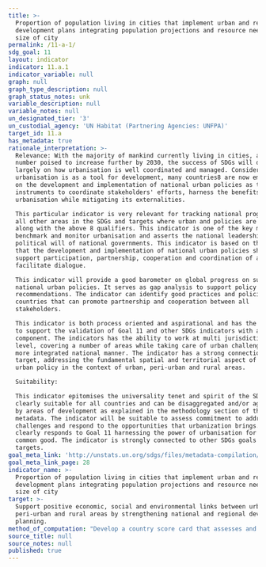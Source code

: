 ```yaml
---
title: >-
  Proportion of population living in cities that implement urban and regional
  development plans integrating population projections and resource needs, by
  size of city
permalink: /11-a-1/
sdg_goal: 11
layout: indicator
indicator: 11.a.1
indicator_variable: null
graph: null
graph_type_description: null
graph_status_notes: unk
variable_description: null
variable_notes: null
un_designated_tier: '3'
un_custodial_agency: 'UN Habitat (Partnering Agencies: UNFPA)'
target_id: 11.a
has_metadata: true
rationale_interpretation: >-
  Relevance: With the majority of mankind currently living in cities, and the
  number poised to increase further by 2030, the success of SDGs will depend
  largely on how urbanisation is well coordinated and managed. Considering that
  urbanisation is as a tool for development, many countries8 are now embarking
  on the development and implementation of national urban policies as tangible
  instruments to coordinate stakeholders' efforts, harness the benefits of
  urbanisation while mitigating its externalities. 

  This particular indicator is very relevant for tracking national progress on
  all other areas in the SDGs and targets where urban and policies are mentioned
  along with the above 8 qualifiers. This indicator is one of the key metrics to
  benchmark and monitor urbanisation and asserts the national leadership and
  political will of national governments. This indicator is based on the notion
  that the development and implementation of national urban policies should
  support participation, partnership, cooperation and coordination of actors and
  facilitate dialogue. 

  This indicator will provide a good barometer on global progress on sustainable
  national urban policies. It serves as gap analysis to support policy
  recommendations. The indicator can identify good practices and policies among
  countries that can promote partnership and cooperation between all
  stakeholders. 

  This indicator is both process oriented and aspirational and has the potential
  to support the validation of Goal 11 and other SDGs indicators with an urban
  component. The indicators has the ability to work at multi jurisdictions
  level, covering a number of areas while taking care of urban challenges in a
  more integrated national manner. The indicator has a strong connection to the
  target, addressing the fundamental spatial and territorial aspect of national
  urban policy in the context of urban, peri-urban and rural areas. 

  Suitability: 

  This indicator epitomises the universality tenet and spirit of the SDGs. It is
  clearly suitable for all countries and can be disaggregated and/or aggregated
  by areas of development as explained in the methodology section of this
  metadata. The indicator will be suitable to assess commitment to address urban
  challenges and respond to the opportunities that urbanization brings. It
  clearly responds to Goal 11 harnessing the power of urbanisation for the
  common good. The indicator is strongly connected to other SDGs goals and
  targets.
goal_meta_link: 'http://unstats.un.org/sdgs/files/metadata-compilation/Metadata-Goal-11.pdf'
goal_meta_link_page: 28
indicator_name: >-
  Proportion of population living in cities that implement urban and regional
  development plans integrating population projections and resource needs, by
  size of city
target: >-
  Support positive economic, social and environmental links between urban,
  peri-urban and rural areas by strengthening national and regional development
  planning.
method_of_computation: "Develop a country score card that assesses and tracks progress on the extent to which national urban policy (development and implementation) satisfies the following criteria as qualifiers, based on participation, partnership, coordination and cooperation of actors: \t1) responds to population dynamics \t2) ensures balanced regional and territorial development \t3) prepares for infrastructure and services development \t4) promotes urban land-use efficiency \t5) enhances resilience to climate change \t6) protects public space \t7) develops effective urban governance systems \t8) Increase local fiscal space This indicator places particular emphasis on the aspect of national and regional development planning and the notion of inclusion of sectors and actors, articulated on national urban policies (NUP). The indicator has various key qualifiers that are scored between 0-5 (0-none, and 5 for full compliance). Tools to be used to support the reporting on this indicator include: baseline, benchmarking, point-of-service surveys, scorecard, peer-review and experts opinion, performance monitoring and reporting, focus group discussions, gap and content analysis. With initial support of UN-Habitat and partners tracking and assessment tools and methods will be developed, piloted and rolled out at country level to assess national urban policies developed and implemented based on the qualifiers listed above. Based on expert opinion, the assessment of the qualifiers of the indicator will target national government institutions as well as other key urban stakeholders from academia, private sector, and civil society organization, as per specific criteria of selection of these stakeholders. A threshold will be established to ascertain the level of satisfaction of each qualifier. The method for tracking and analysing progress on national urban policies will collate information on adopted policies, conventions, laws, government programs, and other initiatives that comprise an urban policy. This information would be in most cases already available. The analysis will cover the qualifiers listed above. The standard definition of National Urban Policy5 will be extended and adapted to country context and may include where applicable terms such as National Urban Plan, Frameworks, Strategies, etc. as long as they are aligned with the above qualifiers. For each of the 8 items defined above, policies will be scored on a scale of 1 to 5 for achievement or lack of achievement. Overall aggregate national scores (X) will range from 8 to 40 and these will be standardized to the scale of 0-100 using the following approach. If (X) is the observed aggregate value of the score for the policy performance using the above criterion, then its standardized value X(S) will be computed as; X(s) = 100 ( (X - Min(X) / Max(X) - Min(X) ) Where, Max (X) and Min (X) are the maximum and minimum values observed for X which is 8 and 40, respectively. Countries that achieve maximum values on the scorecard i.e. Max (X) =40, the value assigned via standardization will be 100 while those that achieve minimum score i.e. Min (X) =8 the value assigned via standardization will be 0. Unit: Number/dimensionless Number of countries which have scored above the threshold and are making progress on the range of qualifiers. When analysing the data and the score card, the scorecard of each country could be used to ascertain the overall performance of countries which could then be aggregated by regional groups and specific qualifiers. The scorecard will point to concrete policy recommendations, particularly for qualifiers that need particular attention."
source_title: null
source_notes: null
published: true
---
```

